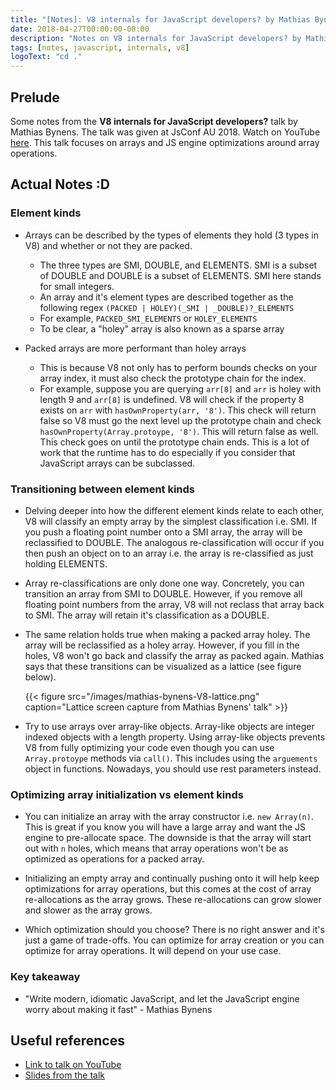 ```yaml
---
title: "[Notes]: V8 internals for JavaScript developers? by Mathias Bynens"
date: 2018-04-27T00:00:00-08:00
description: "Notes on V8 internals for JavaScript developers? by Mathias Bynens"
tags: [notes, javascript, internals, v8]
logoText: "cd ."
---
```


## Prelude

Some notes from the **V8 internals for JavaScript developers?** talk by Mathias Bynens. The talk was
given at JsConf AU 2018. Watch on YouTube [here](https://www.youtube.com/watch?v=m9cTaYI95Zc). This
talk focuses on arrays and JS engine optimizations around array operations.

## Actual Notes :D

### Element kinds

- Arrays can be described by the types of elements they hold (3 types in V8) and whether or not they
  are packed.

  - The three types are SMI, DOUBLE, and ELEMENTS. SMI is a subset of DOUBLE and DOUBLE is a subset
    of ELEMENTS. SMI here stands for small integers.
  - An array and it's element types are described together as the following regex
    `(PACKED | HOLEY)(_SMI | _DOUBLE)?_ELEMENTS`
  - For example, `PACKED_SMI_ELEMENTS` or `HOLEY_ELEMENTS`
  - To be clear, a "holey" array is also known as a sparse array

- Packed arrays are more performant than holey arrays
  - This is because V8 not only has to perform bounds checks on your array index, it must also check
    the prototype chain for the index.
  - For example, suppose you are querying `arr[8]` and `arr` is holey with length 9 and `arr[8]` is
    undefined. V8 will check if the property 8 exists on `arr` with `hasOwnProperty(arr, '8')`. This
    check will return false so V8 must go the next level up the prototype chain and check
    `hasOwnProperty(Array.protoype, '8')`. This will return false as well. This check goes on until
    the prototype chain ends. This is a lot of work that the runtime has to do especially if you
    consider that JavaScript arrays can be subclassed.

### Transitioning between element kinds

- Delving deeper into how the different element kinds relate to each other, V8 will classify an
  empty array by the simplest classification i.e. SMI. If you push a floating point number onto a
  SMI array, the array will be reclassified to DOUBLE. The analogous re-classification will occur if
  you then push an object on to an array i.e. the array is re-classified as just holding ELEMENTS.

- Array re-classifications are only done one way. Concretely, you can transition an array from SMI
  to DOUBLE. However, if you remove all floating point numbers from the array, V8 will not reclass
  that array back to SMI. The array will retain it's classification as a DOUBLE.

- The same relation holds true when making a packed array holey. The array will be reclassified as a
  holey array. However, if you fill in the holes, V8 won't go back and classify the array as packed
  again. Mathias says that these transitions can be visualized as a lattice (see figure below).

  {{< figure src="/images/mathias-bynens-V8-lattice.png" caption="Lattice screen capture from Mathias Bynens' talk" >}}

- Try to use arrays over array-like objects. Array-like objects are integer indexed objects with a
  length property. Using array-like objects prevents V8 from fully optimizing your code even though
  you can use `Array.protoype` methods via `call()`. This includes using the `arguements` object in
  functions. Nowadays, you should use rest parameters instead.

### Optimizing array initialization vs element kinds

- You can initialize an array with the array constructor i.e. `new Array(n)`. This is great if you
  know you will have a large array and want the JS engine to pre-allocate space. The downside is
  that the array will start out with `n` holes, which means that array operations won't be as
  optimized as operations for a packed array.

- Initializing an empty array and continually pushing onto it will help keep optimizations for array
  operations, but this comes at the cost of array re-allocations as the array grows. These
  re-allocations can grow slower and slower as the array grows.

- Which optimization should you choose? There is no right answer and it's just a game of trade-offs.
  You can optimize for array creation or you can optimize for array operations. It will depend on
  your use case.

### Key takeaway

- "Write modern, idiomatic JavaScript, and let the JavaScript engine worry about making it fast" -
  Mathias Bynens

## Useful references

- [Link to talk on YouTube](https://www.youtube.com/watch?v=m9cTaYI95Zc)
- [Slides from the talk](https://slidr.io/mathiasbynens/v8-internals-for-javascript-developers#1)
